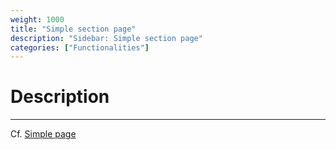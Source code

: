 ```yaml
---
weight: 1000
title: "Simple section page"
description: "Sidebar: Simple section page"
categories: ["Functionalities"]
---
```


# Description
---

Cf. [Simple page](../../simple_page/)